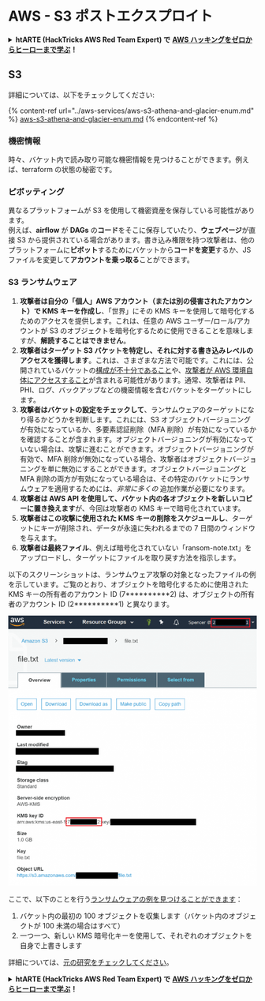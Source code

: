 # AWS - S3 ポストエクスプロイト

<details>

<summary><strong>htARTE (HackTricks AWS Red Team Expert) で</strong> <a href="https://training.hacktricks.xyz/courses/arte"><strong>AWS ハッキングをゼロからヒーローまで学ぶ</strong></a><strong>！</strong></summary>

HackTricks をサポートする他の方法:

* **HackTricks にあなたの会社を広告したい**、または **HackTricks を PDF でダウンロードしたい** 場合は、[**サブスクリプションプラン**](https://github.com/sponsors/carlospolop)をチェックしてください！
* [**公式 PEASS & HackTricks グッズ**](https://peass.creator-spring.com) を入手する
* [**The PEASS Family**](https://opensea.io/collection/the-peass-family) を発見する、私たちの独占的な [**NFTs**](https://opensea.io/collection/the-peass-family) のコレクション
* 💬 [**Discord グループ**](https://discord.gg/hRep4RUj7f) に**参加する**か、[**telegram グループ**](https://t.me/peass) に参加するか、**Twitter** 🐦 [**@carlospolopm**](https://twitter.com/carlospolopm) を **フォローする**。
* **HackTricks** の GitHub リポジトリ [**HackTricks**](https://github.com/carlospolop/hacktricks) と [**HackTricks Cloud**](https://github.com/carlospolop/hacktricks-cloud) に PR を提出して、あなたのハッキングのコツを共有する。

</details>

## S3

詳細については、以下をチェックしてください:

{% content-ref url="../aws-services/aws-s3-athena-and-glacier-enum.md" %}
[aws-s3-athena-and-glacier-enum.md](../aws-services/aws-s3-athena-and-glacier-enum.md)
{% endcontent-ref %}

### 機密情報

時々、バケット内で読み取り可能な機密情報を見つけることができます。例えば、terraform の状態の秘密です。

### ピボッティング

異なるプラットフォームが S3 を使用して機密資産を保存している可能性があります。\
例えば、**airflow** が **DAGs** の**コード**をそこに保存していたり、**ウェブページ**が直接 S3 から提供されている場合があります。書き込み権限を持つ攻撃者は、他のプラットフォームに**ピボット**するためにバケットから**コードを変更**するか、JS ファイルを変更して**アカウントを乗っ取る**ことができます。

### S3 ランサムウェア

1. **攻撃者は自分の「個人」AWS アカウント（または別の侵害されたアカウント）で KMS キーを作成し**、「世界」にその KMS キーを使用して暗号化するためのアクセスを提供します。これは、任意の AWS ユーザー/ロール/アカウントが S3 のオブジェクトを暗号化するために使用できることを意味しますが、**解読することはできません**。
2. **攻撃者はターゲット S3 バケットを特定し、それに対する書き込みレベルのアクセスを獲得します**。これは、さまざまな方法で可能です。これには、公開されているバケットの[構成が不十分であること](https://rhinosecuritylabs.com/penetration-testing/penetration-testing-aws-storage/)や、[攻撃者が AWS 環境自体にアクセスすること](https://rhinosecuritylabs.com/penetration-testing/penetration-testing-aws-storage/)が含まれる可能性があります。通常、攻撃者は PII、PHI、ログ、バックアップなどの機密情報を含むバケットをターゲットにします。
3. **攻撃者はバケットの設定をチェックして**、ランサムウェアのターゲットになり得るかどうかを判断します。これには、S3 オブジェクトバージョニングが有効になっているか、多要素認証削除（MFA 削除）が有効になっているかを確認することが含まれます。オブジェクトバージョニングが有効になっていない場合は、攻撃に進むことができます。オブジェクトバージョニングが有効で、MFA 削除が無効になっている場合、攻撃者はオブジェクトバージョニングを単に無効にすることができます。オブジェクトバージョニングと MFA 削除の両方が有効になっている場合は、その特定のバケットにランサムウェアを適用するためには、_非常に多くの_ 追加作業が必要になります。
4. **攻撃者は AWS API を使用して、バケット内の各オブジェクトを新しいコピーに置き換えます**が、今回は攻撃者の KMS キーで暗号化されています。
5. **攻撃者はこの攻撃に使用された KMS キーの削除をスケジュールし**、ターゲットにキーが削除され、データが永遠に失われるまでの 7 日間のウィンドウを与えます。
6. **攻撃者は最終ファイル**、例えば暗号化されていない「ransom-note.txt」をアップロードし、ターゲットにファイルを取り戻す方法を指示します。

以下のスクリーンショットは、ランサムウェア攻撃の対象となったファイルの例を示しています。ご覧のとおり、オブジェクトを暗号化するために使用された KMS キーの所有者のアカウント ID (7\*\*\*\*\*\*\*\*\*\*2) は、オブジェクトの所有者のアカウント ID (2\*\*\*\*\*\*\*\*\*\*1) と異なります。

![](<../../../.gitbook/assets/image (2) (1) (1) (1) (1) (1) (1) (1) (1) (1) (1).png>)

ここで、以下のことを行う[ランサムウェアの例を見つけることができます](https://github.com/RhinoSecurityLabs/Cloud-Security-Research/blob/master/AWS/s3\_ransomware/s3-ransomware-poc.py)：

1. バケット内の最初の 100 オブジェクトを収集します（バケット内のオブジェクトが 100 未満の場合はすべて）
2. 一つ一つ、新しい KMS 暗号化キーを使用して、それぞれのオブジェクトを自身で上書きします

詳細については、[元の研究をチェックしてください](https://rhinosecuritylabs.com/aws/s3-ransomware-part-1-attack-vector/)。

<details>

<summary><strong>htARTE (HackTricks AWS Red Team Expert) で</strong> <a href="https://training.hacktricks.xyz/courses/arte"><strong>AWS ハッキングをゼロからヒーローまで学ぶ</strong></a><strong>！</strong></summary>

HackTricks をサポートする他の方法:

* **HackTricks にあなたの会社を広告したい**、または **HackTricks を PDF でダウンロードしたい** 場合は、[**サブスクリプションプラン**](https://github.com/sponsors/carlospolop)をチェックしてください！
* [**公式 PEASS & HackTricks グッズ**](https://peass.creator-spring.com) を入手する
* [**The PEASS Family**](https://opensea.io/collection/the-peass-family) を発見する、私たちの独占的な [**NFTs**](https://opensea.io/collection/the-peass-family) のコレクション
* 💬 [**Discord グループ**](https://discord.gg/hRep4RUj7f) に**参加する**か、[**telegram グループ**](https://t.me/peass) に参加するか、**Twitter** 🐦 [**@carlospolopm**](https://twitter.com/carlospolopm) を **フォローする**。
* **HackTricks** の GitHub リポジトリ [**HackTricks**](https://github.com/carlospolop/hacktricks) と [**HackTricks Cloud**](https://github.com/carlospolop/hacktricks-cloud) に PR を提出して、あなたのハッキングのコツを共有する。

</details>
